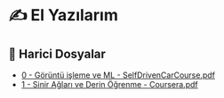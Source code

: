 # ✍ El Yazılarım


<!--Index-->

## 📂 Harici Dosyalar

- [0 - Görüntü işleme ve ML - SelfDrivenCarCourse.pdf](./0%20-%20G%C3%B6r%C3%BCnt%C3%BC%20i%C5%9Fleme%20ve%20ML%20-%20SelfDrivenCarCourse.pdf)
- [1 - Sinir Ağları ve Derin Öğrenme - Coursera.pdf](./1%20-%20Sinir%20A%C4%9Flar%C4%B1%20ve%20Derin%20%C3%96%C4%9Frenme%20-%20Coursera.pdf)

<!--Index-->
